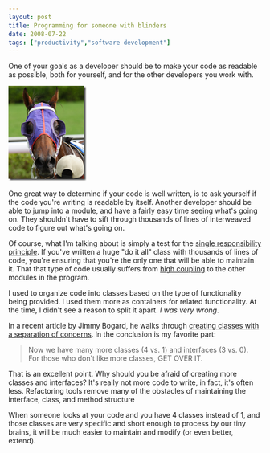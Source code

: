 ```yaml
---
layout: post
title: Programming for someone with blinders
date: 2008-07-22
tags: ["productivity","software development"]
---
```


One of your goals as a developer should be to make your code as readable as possible, both for yourself, and for the other developers you work with.

![Horse with Blinders](image-thumb.png)

One great way to determine if your code is well written, is to ask yourself if the code you're writing is readable by itself. Another developer should be able to jump into a module, and have a fairly easy time seeing what's going on. They shouldn't have to sift through thousands of lines of interweaved code to figure out what's going on.

Of course, what I'm talking about is simply a test for the [single responsibility principle](http://en.wikipedia.org/wiki/Single_responsibility_principle). If you've written a huge &quot;do it all&quot; class with thousands of lines of code, you're ensuring that you're the only one that will be able to maintain it. That that type of code usually suffers from [high coupling](http://en.wikipedia.org/wiki/Coupling_(computer_science)#Low_coupling) to the other modules in the program.

I used to organize code into classes based on the type of functionality being provided. I used them more as containers for related functionality. At the time, I didn't see a reason to split it apart. _I was very wrong_.

In a recent article by Jimmy Bogard, he walks through [creating classes with a separation of concerns](http://www.lostechies.com/blogs/jimmy_bogard/archive/2008/07/17/separation-of-concerns-by-example-part-5.aspx). In the conclusion is my favorite part:
  > Now we have many more classes (4 vs. 1) and interfaces (3 vs. 0).&#160; For those who don't like more classes, GET OVER IT.  

That is an excellent point. Why should you be afraid of creating more classes and interfaces? It's really not more code to write, in fact, it's often less. Refactoring tools remove many of the obstacles of maintaining the interface, class, and method structure 

When someone looks at your code and you have 4 classes instead of 1, and those classes are very specific and short enough to process by our tiny brains, it will be much easier to maintain and modify (or even better, extend).